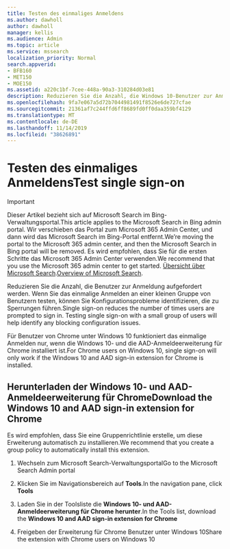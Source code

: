 ```yaml
---
title: Testen des einmaliges Anmeldens
ms.author: dawholl
author: dawholl
manager: kellis
ms.audience: Admin
ms.topic: article
ms.service: mssearch
localization_priority: Normal
search.appverid:
- BFB160
- MET150
- MOE150
ms.assetid: a220c1bf-7cee-448a-90a3-310284d03e81
description: Reduzieren Sie die Anzahl, die Windows 10-Benutzer zur Anmeldung bei Microsoft Search und Office 365 aufgefordert werden.
ms.openlocfilehash: 9fa7e067a5d72b7044981491f8526e6de727cfae
ms.sourcegitcommit: 21361af7c244ffd6ff8689fd0ff0daa359bf4129
ms.translationtype: MT
ms.contentlocale: de-DE
ms.lasthandoff: 11/14/2019
ms.locfileid: "38626891"
---
```

# <a name="test-single-sign-on"></a><span data-ttu-id="37cae-103">Testen des einmaliges Anmeldens</span><span class="sxs-lookup"><span data-stu-id="37cae-103">Test single sign-on</span></span>

> [!IMPORTANT]
> <span data-ttu-id="37cae-104">Dieser Artikel bezieht sich auf Microsoft Search im Bing-Verwaltungsportal.</span><span class="sxs-lookup"><span data-stu-id="37cae-104">This article applies to the Microsoft Search in Bing admin portal.</span></span> <span data-ttu-id="37cae-105">Wir verschieben das Portal zum Microsoft 365 Admin Center, und dann wird das Microsoft Search im Bing-Portal entfernt.</span><span class="sxs-lookup"><span data-stu-id="37cae-105">We’re moving the portal to the Microsoft 365 admin center, and then the Microsoft Search in Bing portal will be removed.</span></span> <span data-ttu-id="37cae-106">Es wird empfohlen, dass Sie für die ersten Schritte das Microsoft 365 Admin Center verwenden.</span><span class="sxs-lookup"><span data-stu-id="37cae-106">We recommend that you use the Microsoft 365 admin center to get started.</span></span> <span data-ttu-id="37cae-107">[Übersicht über Microsoft Search](overview-microsoft-search.md).</span><span class="sxs-lookup"><span data-stu-id="37cae-107">[Overview of Microsoft Search](overview-microsoft-search.md).</span></span>
    
<span data-ttu-id="37cae-p102">Reduzieren Sie die Anzahl, die Benutzer zur Anmeldung aufgefordert werden. Wenn Sie das einmalige Anmelden an einer kleinen Gruppe von Benutzern testen, können Sie Konfigurationsprobleme identifizieren, die zu Sperrungen führen.</span><span class="sxs-lookup"><span data-stu-id="37cae-p102">Single sign-on reduces the number of times users are prompted to sign in. Testing single sign-on with a small group of users will help identify any blocking configuration issues.</span></span> 
  
<span data-ttu-id="37cae-110">Für Benutzer von Chrome unter Windows 10 funktioniert das einmalige Anmelden nur, wenn die Windows 10- und die AAD-Anmeldeerweiterung für Chrome installiert ist.</span><span class="sxs-lookup"><span data-stu-id="37cae-110">For Chrome users on Windows 10, single sign-on will only work if the Windows 10 and AAD sign-in extension for Chrome is installed.</span></span> 
  
## <a name="download-the-windows-10-and-aad-sign-in-extension-for-chrome"></a><span data-ttu-id="37cae-111">Herunterladen der Windows 10- und AAD-Anmeldeerweiterung für Chrome</span><span class="sxs-lookup"><span data-stu-id="37cae-111">Download the Windows 10 and AAD sign-in extension for Chrome</span></span>

<span data-ttu-id="37cae-112">Es wird empfohlen, dass Sie eine Gruppenrichtlinie erstelle, um diese Erweiterung automatisch zu installieren.</span><span class="sxs-lookup"><span data-stu-id="37cae-112">We recommend that you create a group policy to automatically install this extension.</span></span>
  
1. <span data-ttu-id="37cae-113">Wechseln zum Microsoft Search-Verwaltungsportal</span><span class="sxs-lookup"><span data-stu-id="37cae-113">Go to the Microsoft Search Admin portal</span></span>
    
2. <span data-ttu-id="37cae-114">Klicken Sie im Navigationsbereich auf **Tools**.</span><span class="sxs-lookup"><span data-stu-id="37cae-114">In the navigation pane, click **Tools**</span></span>
    
3. <span data-ttu-id="37cae-115">Laden Sie in der Toolsliste die **Windows 10- und AAD-Anmeldeerweiterung für Chrome herunter**.</span><span class="sxs-lookup"><span data-stu-id="37cae-115">In the Tools list, download the **Windows 10 and AAD sign-in extension for Chrome**</span></span>
    
4. <span data-ttu-id="37cae-116">Freigeben der Erweiterung für Chrome Benutzer unter Windows 10</span><span class="sxs-lookup"><span data-stu-id="37cae-116">Share the extension with Chrome users on Windows 10</span></span>

  

